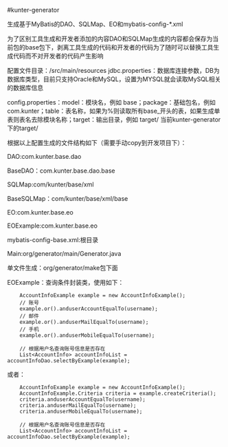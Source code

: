 #kunter-generator

生成基于MyBatis的DAO、SQLMap、EO和mybatis-config-*.xml

为了区别工具生成和开发者添加的内容DAO和SQLMap生成的内容都会保存为当前包的base包下，剥离工具生成的代码和开发者的代码为了随时可以替换工具生成代码而不对开发者的代码产生影响

配置文件目录：/src/main/resources
  jdbc.properties：数据库连接参数，DB为数据库类型，目前只支持Oracle和MySQL，设置为MYSQL就会读取MySQL相关的数据库信息

  config.properties：model：模块名，例如 base；package：基础包名，例如 com.kunter；table：表名称，如果为%则读取所有base_开头的表，如果生成单表则表名去除模块名称；target：输出目录，例如 target/ 当前kunter-generator下的target/

根据以上配置生成的文件结构如下（需要手动copy到开发项目下）：

  DAO:com.kunter.base.dao

  BaseDAO：com.kunter.base.dao.base

  SQLMap:com/kunter/base/xml

  BaseSQLMap：com/kunter/base/xml/base

  EO:com.kunter.base.eo

  EOExample:com.kunter.base.eo

  mybatis-config-base.xml:根目录

Main:org/generator/main/Generator.java

单文件生成：org/generator/make包下面

EOExample：查询条件封装类，使用如下：

        AccountInfoExample example = new AccountInfoExample();
        // 账号
        example.or().anduserAccountEqualTo(username);
        // 邮件
        example.or().anduserMailEqualTo(username);
        // 手机
        example.or().anduserMobileEqualTo(username);

        // 根据用户名查询账号信息是否存在
        List<AccountInfo> accountInfoList = accountInfoDao.selectByExample(example);

或者：

        AccountInfoExample example = new AccountInfoExample();
        AccountInfoExample.Criteria criteria = example.createCriteria();
        criteria.anduserAccountEqualTo(username);
        criteria.anduserMailEqualTo(username);
        criteria.anduserMobileEqualTo(username);

        // 根据用户名查询账号信息是否存在
        List<AccountInfo> accountInfoList = accountInfoDao.selectByExample(example);
